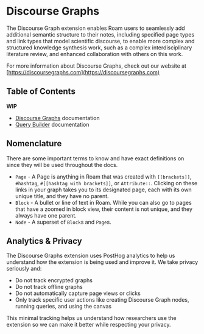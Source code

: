 # Discourse Graphs

The Discourse Graph extension enables Roam users to seamlessly add additional semantic structure to their notes, including specified page types and link types that model scientific discourse, to enable more complex and structured knowledge synthesis work, such as a complex interdisciplinary literature review, and enhanced collaboration with others on this work.

For more information about Discourse Graphs, check out our website at [https://discoursegraphs.com](https://discoursegraphs.com)

## Table of Contents

**WIP**

- [Discourse Graphs](https://discoursegraphs.com/docs/roam) documentation
- [Query Builder](https://github.com/DiscourseGraphs/discourse-graph/blob/main/docs/query-builder.md) documentation

## Nomenclature

There are some important terms to know and have exact definitions on since they will be used throughout the docs.

- `Page` - A Page is anything in Roam that was created with `[[brackets]]`, `#hashtag`, `#[[hashtag with brackets]]`, or `Attribute::`. Clicking on these links in your graph takes you to its designated page, each with its own unique title, and they have no parent.
- `Block` - A bullet or line of text in Roam. While you can also go to pages that have a zoomed in block view, their content is not unique, and they always have one parent.
- `Node` - A superset of `Block`s and `Page`s.

## Analytics & Privacy

The Discourse Graphs extension uses PostHog analytics to help us understand how the extension is being used and improve it. We take privacy seriously and:

- Do not track encrypted graphs
- Do not track offline graphs
- Do not automatically capture page views or clicks
- Only track specific user actions like creating Discourse Graph nodes, running queries, and using the canvas

This minimal tracking helps us understand how researchers use the extension so we can make it better while respecting your privacy.
